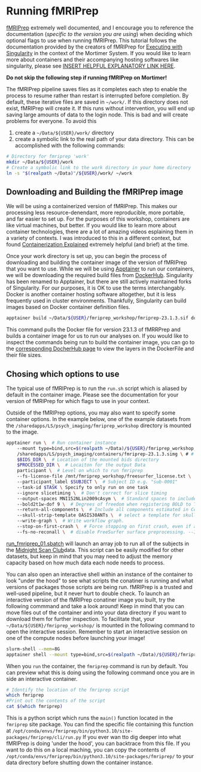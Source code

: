 # Running fMRIPrep
[fMRIPrep](https://fmriprep.org/en/stable/) extremely well documented, and I encourage you to reference the documentation (*specific to the version you are using*) when deciding which optional flags to use when running fMRIPrep. This tutorial follows the documentation provided by the creators of fMRIPrep for [Executing with Singularity](https://www.nipreps.org/apps/singularity/) in the context of the Mortimer System. If you would like to learn more about containers and their accompanying hosting softwares like singularity, please see [INSERT HELPFUL EXPLANATORY LINK HERE](). 

**Do not skip the following step if running fMRIPrep on Mortimer!**

The fMRIPrep pipeline saves files as it completes each step to enable the process to resume rather than restart is interrupted before completion. By default, these iterative files are saved in `~/work/`. If this directory does not exist, fMRIPrep will create it. If this runs without intervention, you will end up saving large amounts of data to the login node. This is bad and will create problems for everyone. To avoid this
1. create a `~/Data/${USER}/work/` directory
2. create a symbolic link to the real path of your data directory. This can be accomplished with the following commands:

```bash
# Directory for fmriprep 'work'
mkdir ~/Data/${USER}/work
# Create a symbolic link to the work directory in your home directory
ln -s "$(realpath ~/Data)"/${USER}/work/ ~/work
```

## Downloading and Building the fMRIPrep image
We will be using a containerized version of fMRIPrep. This makes our processing less resource-denendant, more reproducible, more portable, and far easier to set up. For the purposes of this workshop, containers are like virtual machines, but better. If you would like to learn more about container technologies, there are a lot of amazing videos esplaining them in a variety of contexts. I was introduced to this in a different context, but found [Containerization Explained](https://www.youtube.com/watch?v=0qotVMX-J5s) extremely helpful (and brief) at the time.

Once your work directory is set up, you can begin the process of downloading and building the container image of the version of fMRIPrep that you want to use. While we will be using [Apptainer](https://apptainer.org/) to run our containers, we will be downloading the required build files from [DockerHub](https://hub.docker.com/). Singularity has been renamed to Apptainer, but there are still actively maintained forks of Singularity. For our purposes, it is OK to use the terms interchangably. Docker is another container hosting software altogether, but it is less frequently used in cluster environments. Thankfully, Singularity can build images based on Docker container definition files. 

```bash
apptainer build ~/Data/${USER}/fmriprep_workshop/fmriprep-23.1.3.sif docker://nipreps/fmriprep:23.1.3
```
This command pulls the Docker file for version 23.1.3 of fMRRPrep and builds a container image for us to run our analyses on. If you would like to inspect the commands being run to build the container image, you can go to the [corresponding DocherHub page](https://hub.docker.com/layers/nipreps/fmriprep/23.1.3/images/sha256-0d5d42c28cc02adecde8275328e357138e489c107683ac0ae3b3c8cfe45d6272?context=explore) to view the layers in the DockerFile and their file sizes.

## Chosing which options to use
The typical use of fMRIPrep is to run the `run.sh` script which is aliased by default in the container image. Please see the documentation for your version of fMRIPrep for which flags to use in your context. 

Outside of the fMRIPrep options, you may also want to specify some container options. In the example below, one of the example datasets from the `/sharedapps/LS/psych_imaging/fmriprep_workshop` directory is mounted to the image.

```bash
apptainer run \  # Run container instance
    --mount type=bind,src=$(realpath ~/Data)/${USER}/fmriprep_workshop,dst=/mnt/fmriprep_workshop \  # Mont directory containing bids data
    /sharedapps/LS/psych_imaging/containers/fmriprep-23.1.3.simg \ # # Target the container image to run
    $BIDS_DIR \  # Location of the mounted bids directory
    $PROCESSED_DIR \  # Locaiton for the output Data
    participant \  # Level on which to run fmriprep
    --fs-license-file /mnt/fmriprep_workshop/freesurfer_license.txt \  # Path to freesurfer license file
    --participant_label $SUBJECT \  # Subject ID e.g. "sub-0001"
    --task-id $TASK \ Specify to only run on one task
    --ignore slicetiming \  # Don't correct for slice timing 
    --output-spaces MNI152NLin2009cAsym \  # Standard spaces to include
    --bold2t1w-dof 9 \  # Degrees of freedom when registering BOLD to T1w images.
    --return-all-components \  # Include all components estimated in CompCor decomposition in the confounds file instead of only the components sufficient to explain 50 percent of BOLD variance in each CompCor mask
    --skull-strip-template OASIS30ANTs \  # select a template for skull-stripping with antsBrainExtraction
    --write-graph \  # Write workflow graph.
    --stop-on-first-crash \  # Force stopping on first crash, even if a work directory was specified.
    --fs-no-reconall \  # disable FreeSurfer surface preprocessing. --I also wan tto remove this for this dataset in case we want to do surface-based analyses.
```
[run_fmriprep_01.sbatch](./run_fmriprep_01.sbatch) will launch an array job to run all of the subjects in the [Midnight Scan Club](https://openneuro.org/datasets/ds000224/versions/1.0.4)data. This script can be easily modified for other datasets, but keep in mind that you may need to adjust the memory capacity based on how much data each node needs to process.

You can also open an interactive shell within an instance of the container to look "under the hood" to see what scripts the conatiner is running and what versions of packages those scripts are being run. fMRIPrep is a trusted and well-used pipeline, but it never hurt to double check. To launch an interactive version of the fMRIPrep conatiner image you built, try the following commmand and take a look around! Keep in mind that you can move files out of the container and into your data directory if you want to download them for further inspection. To facilitate that, your `~/Data/${USER}/fmriprep_workshop/` is mounted in the following command to open the interactive session. Remember to start an interactive session on one of the compute nodes before launching your image!

```bash
slurm-shell --mem=8G
apptainer shell --mount type=bind,src=$(realpath ~/Data)/${USER}/fmriprep_workshop,dst=/mnt/fmriprep_workshop fmriprep-23.1.3.sif
```

When you `run` the container, the `fmriprep` command is run by default. You can preview what this is doing using the following command once you are in side an interactive container.

```bash
# Identify the location of the fmriprep script
which fmriprep
#Print out the contents of the script
cat $(which fmriprep)
```

This is a python script which runs the `main()` function located in the `fmriprep` site package. You can find the specific file containing this function at `/opt/conda/envs/fmriprep/bin/python3.10/site-packages/fmriprep/cli/run.py` If you ever wan tto dig deeper into what fMRIPrep is doing 'under the hood', you can backtrace from this file. If you want to do this on a local maching, you can copy the contents of `/opt/conda/envs/fmriprep/bin/python3.10/site-packages/fmriprep/` to your data directory before shutting down the container instance.